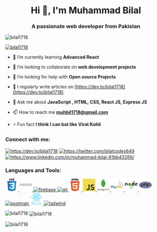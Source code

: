 <h1 align="center">Hi 👋, I'm Muhammad Bilal</h1>
<h3 align="center">A passionate web developer from Pakistan</h3>

<p align="left"> <img src="https://komarev.com/ghpvc/?username=bilal1718&label=Profile%20views&color=0e75b6&style=flat" alt="bilal1718" /> </p>

<p align="left"> <a href="https://github.com/ryo-ma/github-profile-trophy"><img src="https://github-profile-trophy.vercel.app/?username=bilal1718" alt="bilal1718" /></a> </p>

- 🌱 I’m currently learning **Advanced React**

- 👯 I’m looking to collaborate on **web development projects**

- 🤝 I’m looking for help with **Open source Projects**

- 📝 I regularly write articles on [https://dev.to/bilal1718](https://dev.to/bilal1718)

- 💬 Ask me about **JavaScript , HTML, CSS, React JS, Express JS**

- 📫 How to reach me **muhbil1718@gmail.com**

- ⚡ Fun fact **I think I can bat like Virat Kohli**

<h3 align="left">Connect with me:</h3>
<p align="left">
<a href="https://dev.to/https://dev.to/bilal1718" target="blank"><img align="center" src="https://raw.githubusercontent.com/rahuldkjain/github-profile-readme-generator/master/src/images/icons/Social/devto.svg" alt="https://dev.to/bilal1718" height="30" width="40" /></a>
<a href="https://twitter.com/https://twitter.com/bilalcodes649" target="blank"><img align="center" src="https://raw.githubusercontent.com/rahuldkjain/github-profile-readme-generator/master/src/images/icons/Social/twitter.svg" alt="https://twitter.com/bilalcodes649" height="30" width="40" /></a>
<a href="https://linkedin.com/in/https://www.linkedin.com/in/muhammad-bilal-61bb43266/" target="blank"><img align="center" src="https://raw.githubusercontent.com/rahuldkjain/github-profile-readme-generator/master/src/images/icons/Social/linked-in-alt.svg" alt="https://www.linkedin.com/in/muhammad-bilal-61bb43266/" height="30" width="40" /></a>
</p>

<h3 align="left">Languages and Tools:</h3>
<p align="left"> <a href="https://www.w3schools.com/css/" target="_blank" rel="noreferrer"> <img src="https://raw.githubusercontent.com/devicons/devicon/master/icons/css3/css3-original-wordmark.svg" alt="css3" width="40" height="40"/> </a> <a href="https://expressjs.com" target="_blank" rel="noreferrer"> <img src="https://raw.githubusercontent.com/devicons/devicon/master/icons/express/express-original-wordmark.svg" alt="express" width="40" height="40"/> </a> <a href="https://firebase.google.com/" target="_blank" rel="noreferrer"> <img src="https://www.vectorlogo.zone/logos/firebase/firebase-icon.svg" alt="firebase" width="40" height="40"/> </a> <a href="https://git-scm.com/" target="_blank" rel="noreferrer"> <img src="https://www.vectorlogo.zone/logos/git-scm/git-scm-icon.svg" alt="git" width="40" height="40"/> </a> <a href="https://www.w3.org/html/" target="_blank" rel="noreferrer"> <img src="https://raw.githubusercontent.com/devicons/devicon/master/icons/html5/html5-original-wordmark.svg" alt="html5" width="40" height="40"/> </a> <a href="https://developer.mozilla.org/en-US/docs/Web/JavaScript" target="_blank" rel="noreferrer"> <img src="https://raw.githubusercontent.com/devicons/devicon/master/icons/javascript/javascript-original.svg" alt="javascript" width="40" height="40"/> </a> <a href="https://www.mongodb.com/" target="_blank" rel="noreferrer"> <img src="https://raw.githubusercontent.com/devicons/devicon/master/icons/mongodb/mongodb-original-wordmark.svg" alt="mongodb" width="40" height="40"/> </a> <a href="https://www.mysql.com/" target="_blank" rel="noreferrer"> <img src="https://raw.githubusercontent.com/devicons/devicon/master/icons/mysql/mysql-original-wordmark.svg" alt="mysql" width="40" height="40"/> </a> <a href="https://nodejs.org" target="_blank" rel="noreferrer"> <img src="https://raw.githubusercontent.com/devicons/devicon/master/icons/nodejs/nodejs-original-wordmark.svg" alt="nodejs" width="40" height="40"/> </a> <a href="https://www.php.net" target="_blank" rel="noreferrer"> <img src="https://raw.githubusercontent.com/devicons/devicon/master/icons/php/php-original.svg" alt="php" width="40" height="40"/> </a> <a href="https://postman.com" target="_blank" rel="noreferrer"> <img src="https://www.vectorlogo.zone/logos/getpostman/getpostman-icon.svg" alt="postman" width="40" height="40"/> </a> <a href="https://reactjs.org/" target="_blank" rel="noreferrer"> <img src="https://raw.githubusercontent.com/devicons/devicon/master/icons/react/react-original-wordmark.svg" alt="react" width="40" height="40"/> </a> <a href="https://tailwindcss.com/" target="_blank" rel="noreferrer"> <img src="https://www.vectorlogo.zone/logos/tailwindcss/tailwindcss-icon.svg" alt="tailwind" width="40" height="40"/> </a> </p>

<p><img align="left" src="https://github-readme-stats.vercel.app/api/top-langs?username=bilal1718&show_icons=true&locale=en&layout=compact" alt="bilal1718" /></p>

<p>&nbsp;<img align="center" src="https://github-readme-stats.vercel.app/api?username=bilal1718&show_icons=true&locale=en" alt="bilal1718" /></p>

<p><img align="center" src="https://github-readme-streak-stats.herokuapp.com/?user=bilal1718&" alt="bilal1718" /></p>
